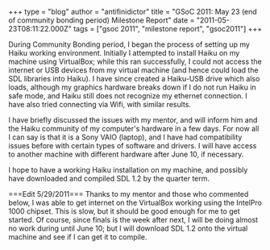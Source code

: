 +++
type = "blog"
author = "antifinidictor"
title = "GSoC 2011: May 23 (end of community bonding period) Milestone Report"
date = "2011-05-23T08:11:22.000Z"
tags = ["gsoc 2011", "milestone report", "gsoc2011"]
+++

During Community Bonding period, I began the process of setting up my Haiku working environment.  Initially I attempted to install Haiku on my machine using VirtualBox; while this ran successfully, I could not access the internet or USB devices from my virtual machine (and hence could load the SDL libraries into Haiku).  I have since created a Haiku-USB drive which also loads, although my graphics hardware breaks down if I do not run Haiku in safe mode, and Haiku still does not recognize my ethernet connection.  I have also tried connecting via Wifi, with similar results.

I have briefly discussed the issues with my mentor, and will inform him and the Haiku community of my computer's hardware in a few days.  For now all I can say is that it is a Sony VAIO (laptop), and I have had compatibility issues before with certain types of software and drivers.  I will have access to another machine with different hardware after June 10, if necessary.

I hope to have a working Haiku installation on my machine, and possibly have downloaded and compiled SDL 1.2 by the quarter term.


===Edit 5/29/2011===
Thanks to my mentor and those who commented below, I was able to get internet on the VirtualBox working using the IntelPro 1000 chipset.  This is slow, but it should be good enough for me to get started.  Of course, since finals is the week after next, I will be doing almost no work during until June 10; but I will download SDL 1.2 onto the virtual machine and see if I can get it to compile.